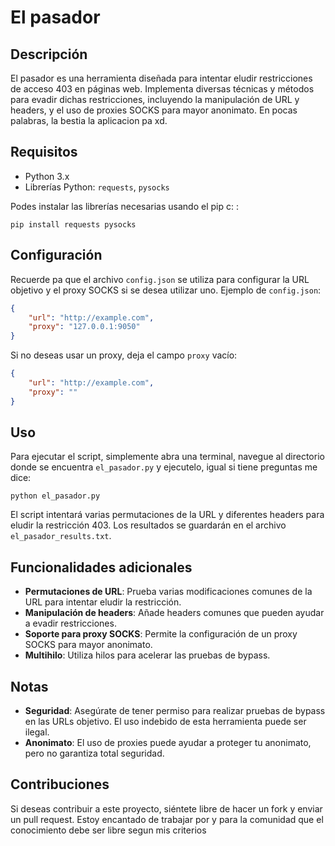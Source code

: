 
# El pasador

## Descripción

El pasador es una herramienta diseñada para intentar eludir restricciones de acceso 403 en páginas web. Implementa diversas técnicas y métodos para evadir dichas restricciones, incluyendo la manipulación de URL y headers, y el uso de proxies SOCKS para mayor anonimato. En pocas palabras, la bestia la aplicacion pa xd.

## Requisitos

- Python 3.x
- Librerías Python: `requests`, `pysocks`

Podes instalar las librerías necesarias usando el pip c: :
```
pip install requests pysocks
```

## Configuración

Recuerde pa que el archivo `config.json` se utiliza para configurar la URL objetivo y el proxy SOCKS si se desea utilizar uno. Ejemplo de `config.json`:
```json
{
    "url": "http://example.com",
    "proxy": "127.0.0.1:9050"
}
```

Si no deseas usar un proxy, deja el campo `proxy` vacío:
```json
{
    "url": "http://example.com",
    "proxy": ""
}
```

## Uso

Para ejecutar el script, simplemente abra una terminal, navegue al directorio donde se encuentra `el_pasador.py` y ejecutelo, igual si tiene preguntas me dice:
```
python el_pasador.py
```

El script intentará varias permutaciones de la URL y diferentes headers para eludir la restricción 403. Los resultados se guardarán en el archivo `el_pasador_results.txt`.

## Funcionalidades adicionales

- **Permutaciones de URL**: Prueba varias modificaciones comunes de la URL para intentar eludir la restricción.
- **Manipulación de headers**: Añade headers comunes que pueden ayudar a evadir restricciones.
- **Soporte para proxy SOCKS**: Permite la configuración de un proxy SOCKS para mayor anonimato.
- **Multihilo**: Utiliza hilos para acelerar las pruebas de bypass.

## Notas

- **Seguridad**: Asegúrate de tener permiso para realizar pruebas de bypass en las URLs objetivo. El uso indebido de esta herramienta puede ser ilegal.
- **Anonimato**: El uso de proxies puede ayudar a proteger tu anonimato, pero no garantiza total seguridad.

## Contribuciones

Si deseas contribuir a este proyecto, siéntete libre de hacer un fork y enviar un pull request. Estoy encantado de trabajar por y para la comunidad que el conocimiento debe ser libre segun mis criterios


